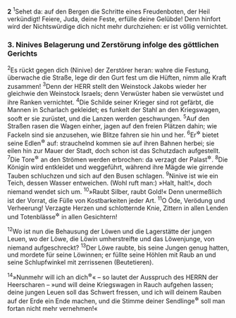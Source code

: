 __2__
<sup>1</sup>Sehet da: auf den Bergen die Schritte eines Freudenboten, der Heil verkündigt! Feiere, Juda, deine Feste, erfülle deine Gelübde! Denn hinfort wird der Nichtswürdige dich nicht mehr durchziehen: er ist völlig vernichtet.

### 3. Ninives Belagerung und Zerstörung infolge des göttlichen Gerichts

<sup>2</sup>Es rückt gegen dich (Ninive) der Zerstörer heran: wahre die Festung, überwache die Straße, lege dir den Gurt fest um die Hüften, nimm alle Kraft zusammen!
<sup>3</sup>Denn der HERR stellt den Weinstock Jakobs wieder her gleichwie den Weinstock Israels; denn Verwüster haben sie verwüstet und ihre Ranken vernichtet.
<sup>4</sup>Die Schilde seiner Krieger sind rot gefärbt, die Mannen in Scharlach gekleidet; es funkelt der Stahl an den Kriegswagen, sooft er sie zurüstet, und die Lanzen werden geschwungen.
<sup>5</sup>Auf den Straßen rasen die Wagen einher, jagen auf den freien Plätzen dahin; wie Fackeln sind sie anzusehen, wie Blitze fahren sie hin und her.
<sup>6</sup>Er<sup title="d.h. der König von Ninive">&#x2732;</sup> bietet seine Edlen<sup title="oder: Heerführer">&#x2732;</sup> auf: strauchelnd kommen sie auf ihren Bahnen herbei; sie eilen hin zur Mauer der Stadt, doch schon ist das Schutzdach aufgestellt.
<sup>7</sup>Die Tore<sup title="d.h. Schleusen">&#x2732;</sup> an den Strömen werden erbrochen: da verzagt der Palast<sup title="oder: Hof">&#x2732;</sup>.
<sup>8</sup>Die Königin wird entkleidet und weggeführt, während ihre Mägde wie girrende Tauben schluchzen und sich auf den Busen schlagen.
<sup>9</sup>Ninive ist wie ein Teich, dessen Wasser entweichen. (Wohl ruft man:) »Halt, halt!«, doch niemand wendet sich um.
<sup>10</sup>»Raubt Silber, raubt Gold!« Denn unermeßlich ist der Vorrat, die Fülle von Kostbarkeiten jeder Art.
<sup>11</sup>O Öde, Verödung und Verheerung! Verzagte Herzen und schlotternde Knie, Zittern in allen Lenden und Totenblässe<sup title="vgl. Joel 2,6">&#x2732;</sup> in allen Gesichtern!

<sup>12</sup>Wo ist nun die Behausung der Löwen und die Lagerstätte der jungen Leuen, wo der Löwe, die Löwin umherstreifte und das Löwenjunge, von niemand aufgeschreckt?
<sup>13</sup>Der Löwe raubte, bis seine Jungen genug hatten, und mordete für seine Löwinnen; er füllte seine Höhlen mit Raub an und seine Schlupfwinkel mit zerrissenen (Beutetieren).

<sup>14</sup>»Nunmehr will ich an dich<sup title="d.h. gegen dich vorgehen">&#x2732;</sup>« – so lautet der Ausspruch des HERRN der Heerscharen – »und will deine Kriegswagen in Rauch aufgehen lassen; deine jungen Leuen soll das Schwert fressen, und ich will deinem Rauben auf der Erde ein Ende machen, und die Stimme deiner Sendlinge<sup title="oder: Boten">&#x2732;</sup> soll man fortan nicht mehr vernehmen!«